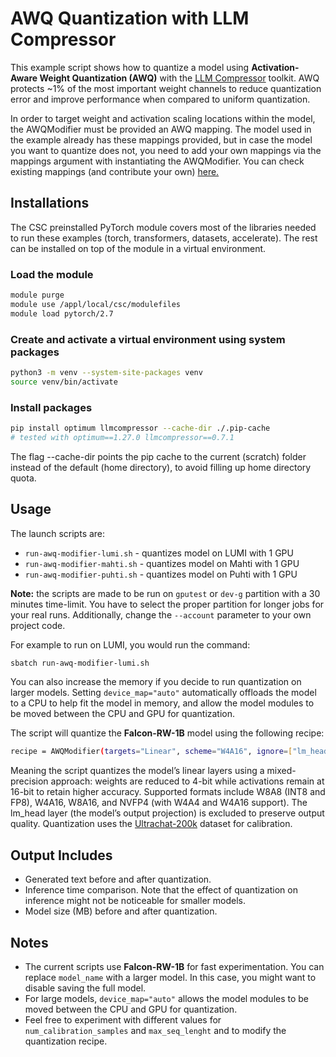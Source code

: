 # AWQ Quantization with LLM Compressor

This example script shows how to quantize a model using **Activation-Aware Weight Quantization (AWQ)** with the [LLM Compressor](https://github.com/vllm-project/llm-compressor) toolkit. AWQ protects ~1% of the most important weight channels to reduce quantization error and improve performance when compared to uniform quantization.

In order to target weight and activation scaling locations within the model, the AWQModifier must be provided an AWQ mapping. The model used in the example already has these mappings provided, but in case the model you want to quantize does not, you need to add your own mappings via the mappings argument with instantiating the AWQModifier. You can check existing mappings (and contribute your own) [here.](https://github.com/vllm-project/llm-compressor/blob/main/src/llmcompressor/modifiers/awq/mappings.py)

## Installations

The CSC preinstalled PyTorch module covers most of the libraries needed to run these examples
(torch, transformers, datasets, accelerate). The rest can be installed on top of the module in a virtual environment.

### Load the module
```bash
module purge
module use /appl/local/csc/modulefiles
module load pytorch/2.7
```
### Create and activate a virtual environment using system packages
```bash
python3 -m venv --system-site-packages venv
source venv/bin/activate
```
### Install packages
```bash
pip install optimum llmcompressor --cache-dir ./.pip-cache
# tested with optimum==1.27.0 llmcompressor==0.7.1
```
The flag --cache-dir points the pip cache to the current (scratch) folder instead of the default (home directory), to avoid filling up home directory quota. 

## Usage

The launch scripts are: 

- `run-awq-modifier-lumi.sh` - quantizes model on LUMI with 1 GPU 
- `run-awq-modifier-mahti.sh` - quantizes model on Mahti with 1 GPU
- `run-awq-modifier-puhti.sh` - quantizes model on Puhti with 1 GPU

**Note:** the scripts are made to be run on `gputest` or `dev-g` partition with a 30 minutes time-limit. You have to select the proper partition for longer jobs for your real runs. Additionally, change the `--account` parameter to your own project code. 

For example to run on LUMI, you would run the command: 

```bash
sbatch run-awq-modifier-lumi.sh
```
You can also increase the memory if you decide to run quantization on larger models. Setting `device_map="auto"` automatically offloads the model to a CPU to help fit the model in memory, and allow the model modules to be moved between the CPU and GPU for quantization.

The script will quantize the **Falcon-RW-1B** model using the following recipe:
```bash
recipe = AWQModifier(targets="Linear", scheme="W4A16", ignore=["lm_head"])
```
Meaning the script quantizes the model’s linear layers using a mixed-precision approach: weights are reduced to 4-bit while activations remain at 16-bit to retain higher accuracy. Supported formats include W8A8 (INT8 and FP8), W4A16, W8A16, and NVFP4 (with W4A4 and W4A16 support). The lm_head layer (the model’s output projection) is excluded to preserve output quality. Quantization uses the [Ultrachat-200k](https://huggingface.co/datasets/HuggingFaceH4/ultrachat_200k) dataset for calibration.

## Output Includes
- Generated text before and after quantization.
- Inference time comparison. Note that the effect of quantization on inference might not be noticeable for smaller models.
- Model size (MB) before and after quantization.

## Notes
- The current scripts use **Falcon-RW-1B** for fast experimentation. You can replace `model_name` with a larger model. In this case, you might want to disable saving the full model.
- For large models, `device_map="auto"` allows the model modules to be moved between the CPU and GPU for quantization.
- Feel free to experiment with different values for `num_calibration_samples` and `max_seq_lenght` and to modify the quantization recipe.
